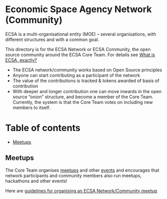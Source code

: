 # Economic Space Agency Network (Community)

ECSA is a multi-organisational entity (MOE) – several organisations, with different structures and with a common goal.

This directory is for the ECSA Network or ECSA Community, the open source community around the ECSA Core Team. 
For details see [What is ECSA, exactly?](https://medium.com/economic-spacing/so-what-is-ecsa-exactly-7fe8014c7d6c)

- The ECSA network/community works based on Open Source principles
- Anyone can start contributing as a participant of the network
- The value of the contributions is tracked & tokens awarded of basis of contribution
- With deeper and longer contribution one can move inwards in the open source “onion” structure, and become a member of the Core Team. Currently, the system is that the Core Team votes on including new members to itself.


# Table of contents

* <a href="#meetups">Meetups</a>
<!--
* <a href="#gravity">Gravity</a>
-->

## <a name="#meetups">Meetups</a>

The Core Team organises [meetups](https://www.meetup.com/EconomyOS/) and other [events](https://github.com/EconomicSpaceAgency/EconomicSpaceAgency/blob/master/events/README.md) and encourages that network participants and community members also run meetups, hackathons and other events!

Here are [guidelines for organising an ECSA Network/Community meetup](https://github.com/EconomicSpaceAgency/EconomicSpaceAgency/blob/master/network/meetupguidelines.md)



